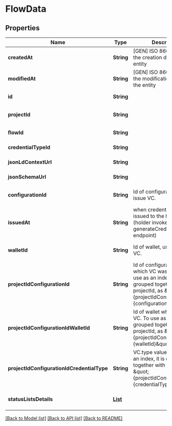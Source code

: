 # FlowData

## Properties

| Name                                       | Type                                             | Description                                                                                                                                                            | Notes                        |
| ------------------------------------------ | ------------------------------------------------ | ---------------------------------------------------------------------------------------------------------------------------------------------------------------------- | ---------------------------- |
| **createdAt**                              | **String**                                       | [GEN] ISO 8601 string of the creation date/time the entity                                                                                                             | [default to null]            |
| **modifiedAt**                             | **String**                                       | [GEN] ISO 8601 string of the modification date/time the entity                                                                                                         | [default to null]            |
| **id**                                     | **String**                                       |                                                                                                                                                                        | [default to null]            |
| **projectId**                              | **String**                                       |                                                                                                                                                                        | [optional] [default to null] |
| **flowId**                                 | **String**                                       |                                                                                                                                                                        | [default to null]            |
| **credentialTypeId**                       | **String**                                       |                                                                                                                                                                        | [default to null]            |
| **jsonLdContextUrl**                       | **String**                                       |                                                                                                                                                                        | [default to null]            |
| **jsonSchemaUrl**                          | **String**                                       |                                                                                                                                                                        | [default to null]            |
| **configurationId**                        | **String**                                       | Id of configuration, used to issue VC.                                                                                                                                 | [optional] [default to null] |
| **issuedAt**                               | **String**                                       | when credential was issued to the holder (holder invoked generateCredentials endpoint)                                                                                 | [optional] [default to null] |
| **walletId**                               | **String**                                       | Id of wallet, used to issue VC.                                                                                                                                        | [optional] [default to null] |
| **projectIdConfigurationId**               | **String**                                       | Id of configuration with which VC was issued. To use as an index, it is grouped together with projectId, as \&quot;{projectIdConfigurationId}#{configurationId}\&quot; | [optional] [default to null] |
| **projectIdConfigurationIdWalletId**       | **String**                                       | Id of wallet which issued VC. To use as an index, it is grouped together with projectId, as \&quot;{projectIdConfigurationId}#{walletId}\&quot;                        | [optional] [default to null] |
| **projectIdConfigurationIdCredentialType** | **String**                                       | VC.type value. To use as an index, it is grouped together with projectId, as \&quot;{projectIdConfigurationId}#{credentialType}\&quot;                                 | [optional] [default to null] |
| **statusListsDetails**                     | [**List**](FlowData_statusListsDetails_inner.md) |                                                                                                                                                                        | [optional] [default to null] |

[[Back to Model list]](../README.md#documentation-for-models) [[Back to API list]](../README.md#documentation-for-api-endpoints) [[Back to README]](../README.md)
